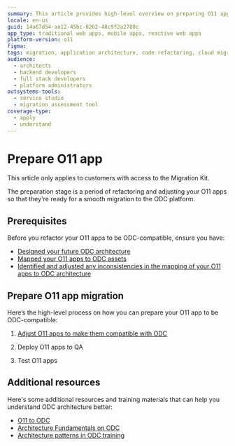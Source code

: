 ```yaml
---
summary: This article provides high-level overview on preparing O11 apps for migration to OutSystems Developer Cloud (ODC).
locale: en-us
guid: 14a67d54-aa12-45bc-8262-48c9f2a2780c
app_type: traditional web apps, mobile apps, reactive web apps
platform-version: o11
figma:
tags: migration, application architecture, code refactoring, cloud migration, outsystems platform
audience:
  - architects
  - backend developers
  - full stack developers
  - platform administrators
outsystems-tools:
  - service studio
  - migration assessment tool
coverage-type:
  - apply
  - understand
---
```


# Prepare O11 app

<div class="info" markdown="1">

This article only applies to customers with access to the Migration Kit.

</div>

The preparation stage is a period of refactoring and adjusting your O11 apps so that they're ready for a smooth migration to the ODC platform.

## Prerequisites

Before you refactor your O11 apps to be ODC-compatible, ensure you have:

* [Designed your future ODC architecture](../plan/plan-map-apps.md#design-arch)
* [Mapped your O11 apps to ODC assets](../plan/plan-map-apps.md#map-in-tool)
* [Identified and adjusted any inconsistencies in the mapping of your O11 apps to ODC architecture](../plan/plan-assess-refactor.md#adjust-mapping)

## Prepare O11 app migration

Here’s the high-level process on how you can prepare your O11 app to be ODC-compatible:

1. [Adjust O11 apps to make them compatible with ODC](prep-refactor-o11-apps.md)

1. Deploy O11 apps to QA

1. Test O11 apps

## Additional resources

Here's some additional resources and training materials that can help you understand ODC architecture better:

* [O11 to ODC](https://learn.outsystems.com/training/journeys/from-o11-to-odc-569)
* [Architecture Fundamentals on ODC](https://learn.outsystems.com/training/journeys/architecture-fundamentals-559/)
* [Architecture patterns in ODC training](https://learn.outsystems.com/training/journeys/architecture-patterns-581/)
